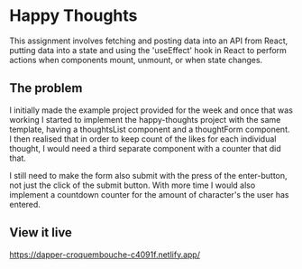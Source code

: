# Happy Thoughts

This assignment involves fetching and posting data into an API from React, putting data into a state and using the 'useEffect' hook in React to perform actions when components mount, unmount, or when state changes.

## The problem

I initially made the example project provided for the week and once that was working I started to implement the happy-thoughts project with the same template, having a thoughtsList component and a thoughtForm component. I then realised that in order to keep count of the likes for each individual thought, I would need a third separate component with a counter that did that.

I still need to make the form also submit with the press of the enter-button, not just the click of the submit button. With more time I would also implement a countdown counter for the amount of character's the user has entered.

## View it live

https://dapper-croquembouche-c4091f.netlify.app/

